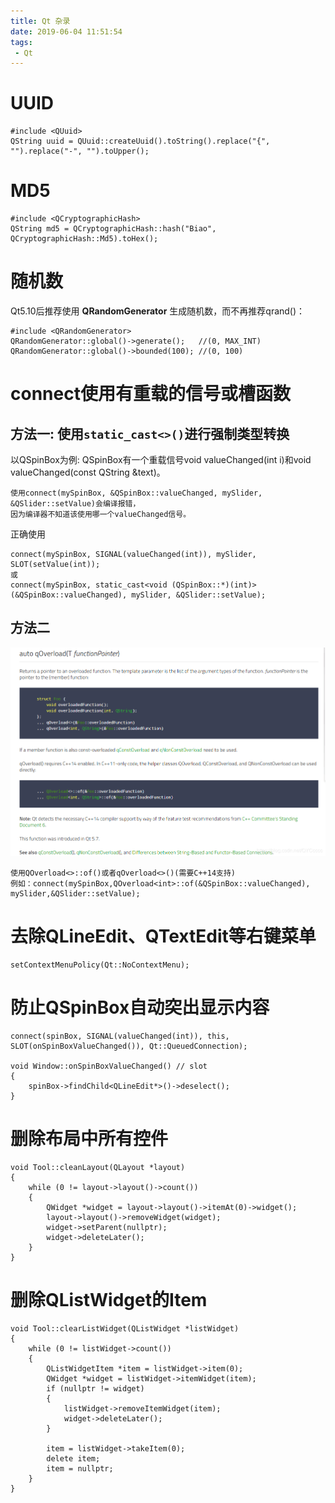 ```yaml
---
title: Qt 杂录
date: 2019-06-04 11:51:54
tags:
 - Qt
---
```


# UUID
```
#include <QUuid>
QString uuid = QUuid::createUuid().toString().replace("{", "").replace("-", "").toUpper();
```

<!--more-->

# MD5
```
#include <QCryptographicHash>
QString md5 = QCryptographicHash::hash("Biao", QCryptographicHash::Md5).toHex();
```

# 随机数
Qt5.10后推荐使用 **QRandomGenerator** 生成随机数，而不再推荐qrand()：
```
#include <QRandomGenerator>
QRandomGenerator::global()->generate();   //(0, MAX_INT)
QRandomGenerator::global()->bounded(100); //(0, 100)
```

# connect使用有重载的信号或槽函数
## 方法一: 使用`static_cast<>()`进行强制类型转换

以QSpinBox为例:
QSpinBox有一个重载信号void valueChanged(int i)和void valueChanged(const QString &text)。

```
使用connect(mySpinBox, &QSpinBox::valueChanged, mySlider, &QSlider::setValue)会编译报错，
因为编译器不知道该使用哪一个valueChanged信号。
```

正确使用
```
connect(mySpinBox, SIGNAL(valueChanged(int)), mySlider, SLOT(setValue(int));
或
connect(mySpinBox, static_cast<void (QSpinBox::*)(int)>(&QSpinBox::valueChanged), mySlider, &QSlider::setValue);
```

## 方法二
![](Qt-miscellany/connect使用有重载的信号或槽函数方法二.png)

```
使用QOverload<>::of()或者qOverload<>()(需要C++14支持)
例如：connect(mySpinBox,QOverload<int>::of(&QSpinBox::valueChanged), mySlider,&QSlider::setValue);
```

# 去除QLineEdit、QTextEdit等右键菜单
```
setContextMenuPolicy(Qt::NoContextMenu);
```

# 防止QSpinBox自动突出显示内容
```
connect(spinBox, SIGNAL(valueChanged(int)), this, SLOT(onSpinBoxValueChanged()), Qt::QueuedConnection);

void Window::onSpinBoxValueChanged() // slot
{
    spinBox->findChild<QLineEdit*>()->deselect();
}

```

# 删除布局中所有控件
```
void Tool::cleanLayout(QLayout *layout)
{
	while (0 != layout->layout()->count())
	{
		QWidget *widget = layout->layout()->itemAt(0)->widget();
		layout->layout()->removeWidget(widget);
		widget->setParent(nullptr);
		widget->deleteLater();
	}
}
```

# 删除QListWidget的Item
```
void Tool::clearListWidget(QListWidget *listWidget)
{
	while (0 != listWidget->count())
	{
		QListWidgetItem *item = listWidget->item(0);
		QWidget *widget = listWidget->itemWidget(item);
		if (nullptr != widget)
		{
			listWidget->removeItemWidget(item);
			widget->deleteLater();
		}

		item = listWidget->takeItem(0);
		delete item;
		item = nullptr;
	}
}
```